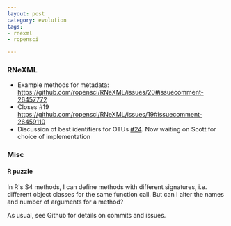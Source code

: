 ```yaml
---
layout: post
category: evolution
tags:
- rnexml
- ropensci

---
```



### RNeXML

- Example methods for metadata: https://github.com/ropensci/RNeXML/issues/20#issuecomment-26457772
- Closes #19 https://github.com/ropensci/RNeXML/issues/19#issuecomment-26459110
- Discussion of best identifiers for OTUs [#24](https://github.com/ropensci/RNeXML/issues/24). Now waiting on Scott for choice of implementation


### Misc 

#### R puzzle

In R's S4 methods, I can define methods with different signatures, i.e. different object classes for the same function call.  But can I alter the names and number of arguments for a method?  



As usual, see Github for details on commits and issues.  
